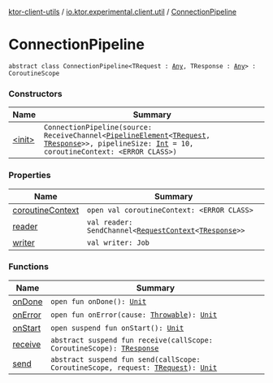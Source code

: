 [ktor-client-utils](../../index.md) / [io.ktor.experimental.client.util](../index.md) / [ConnectionPipeline](./index.md)

# ConnectionPipeline

`abstract class ConnectionPipeline<TRequest : `[`Any`](https://kotlinlang.org/api/latest/jvm/stdlib/kotlin/-any/index.html)`, TResponse : `[`Any`](https://kotlinlang.org/api/latest/jvm/stdlib/kotlin/-any/index.html)`> : CoroutineScope`

### Constructors

| Name | Summary |
|---|---|
| [&lt;init&gt;](-init-.md) | `ConnectionPipeline(source: ReceiveChannel<`[`PipelineElement`](../-pipeline-element/index.md)`<`[`TRequest`](index.md#TRequest)`, `[`TResponse`](index.md#TResponse)`>>, pipelineSize: `[`Int`](https://kotlinlang.org/api/latest/jvm/stdlib/kotlin/-int/index.html)` = 10, coroutineContext: <ERROR CLASS>)` |

### Properties

| Name | Summary |
|---|---|
| [coroutineContext](coroutine-context.md) | `open val coroutineContext: <ERROR CLASS>` |
| [reader](reader.md) | `val reader: SendChannel<`[`RequestContext`](../-request-context/index.md)`<`[`TResponse`](index.md#TResponse)`>>` |
| [writer](writer.md) | `val writer: Job` |

### Functions

| Name | Summary |
|---|---|
| [onDone](on-done.md) | `open fun onDone(): `[`Unit`](https://kotlinlang.org/api/latest/jvm/stdlib/kotlin/-unit/index.html) |
| [onError](on-error.md) | `open fun onError(cause: `[`Throwable`](https://kotlinlang.org/api/latest/jvm/stdlib/kotlin/-throwable/index.html)`): `[`Unit`](https://kotlinlang.org/api/latest/jvm/stdlib/kotlin/-unit/index.html) |
| [onStart](on-start.md) | `open suspend fun onStart(): `[`Unit`](https://kotlinlang.org/api/latest/jvm/stdlib/kotlin/-unit/index.html) |
| [receive](receive.md) | `abstract suspend fun receive(callScope: CoroutineScope): `[`TResponse`](index.md#TResponse) |
| [send](send.md) | `abstract suspend fun send(callScope: CoroutineScope, request: `[`TRequest`](index.md#TRequest)`): `[`Unit`](https://kotlinlang.org/api/latest/jvm/stdlib/kotlin/-unit/index.html) |
